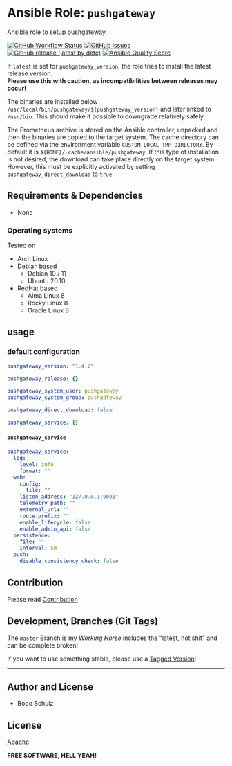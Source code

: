 
# Ansible Role:  `pushgateway`

Ansible role to setup [pushgateway](https://github.com/prometheus/pushgateway).


[![GitHub Workflow Status](https://img.shields.io/github/actions/workflow/status/bodsch/ansible-pushgateway/main.yml?branch=main)][ci]
[![GitHub issues](https://img.shields.io/github/issues/bodsch/ansible-pushgateway)][issues]
[![GitHub release (latest by date)](https://img.shields.io/github/v/release/bodsch/ansible-pushgateway)][releases]
[![Ansible Quality Score](https://img.shields.io/ansible/quality/50067?label=role%20quality)][quality]

[ci]: https://github.com/bodsch/ansible-pushgateway/actions
[issues]: https://github.com/bodsch/ansible-pushgateway/issues?q=is%3Aopen+is%3Aissue
[releases]: https://github.com/bodsch/ansible-pushgateway/releases
[quality]: https://galaxy.ansible.com/bodsch/pushgateway

If `latest` is set for `pushgateway_version`, the role tries to install the latest release version.  
**Please use this with caution, as incompatibilities between releases may occur!**

The binaries are installed below `/usr/local/bin/pushgateway/${pushgateway_version}` and later linked to `/usr/bin`. 
This should make it possible to downgrade relatively safely.

The Prometheus archive is stored on the Ansible controller, unpacked and then the binaries are copied to the target system.
The cache directory can be defined via the environment variable `CUSTOM_LOCAL_TMP_DIRECTORY`. 
By default it is `${HOME}/.cache/ansible/pushgateway`.
If this type of installation is not desired, the download can take place directly on the target system. 
However, this must be explicitly activated by setting `pushgateway_direct_download` to `true`.


## Requirements & Dependencies

- None

### Operating systems

Tested on

* Arch Linux
* Debian based
    - Debian 10 / 11
    - Ubuntu 20.10
* RedHat based
    - Alma Linux 8
    - Rocky Linux 8
    - Oracle Linux 8

## usage

### default configuration

```yaml
pushgateway_version: "1.4.2"

pushgateway_release: {}

pushgateway_system_user: pushgateway
pushgateway_system_group: pushgateway

pushgateway_direct_download: false

pushgateway_service: {}
```

#### `pushgateway_service`

```yaml
pushgateway_service:
  log:
    level: info
    format: ""
  web:
    config:
      file: ""
    listen_address: "127.0.0.1:9091"
    telemetry_path: ""
    external_url: ""
    route_prefix: ""
    enable_lifecycle: false
    enable_admin_api: false
  persistence:
    file: ""
    interval: 5m
  push:
    disable_consistency_check: false
```

## Contribution

Please read [Contribution](CONTRIBUTING.md)

## Development,  Branches (Git Tags)

The `master` Branch is my *Working Horse* includes the "latest, hot shit" and can be complete broken!

If you want to use something stable, please use a [Tagged Version](https://github.com/bodsch/ansible-pushgateway/tags)!

---

## Author and License

- Bodo Schulz

## License

[Apache](LICENSE)

**FREE SOFTWARE, HELL YEAH!**
